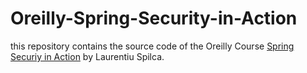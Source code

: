 # Oreilly-Spring-Security-in-Action

this repository contains the source code of the Oreilly Course [Spring Securiy in Action](https://learning.oreilly.com/library/view/spring-security-in/9781617297731/) by Laurentiu Spilca.